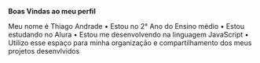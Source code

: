 **Boas Vindas ao meu perfil**

Meu nome é Thiago Andrade
• Estou no 2° Ano do Ensino médio
• Estou estudando no Alura
• Estou me desenvolvendo na linguagem JavaScript
• Utilizo esse espaço para minha organização e compartilhamento dos meus projetos desenvlvidos

